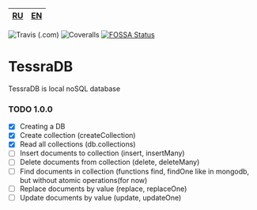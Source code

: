 
|[RU](README-RU.md)|[EN](README.md)|
|--|--|

![Travis (.com)](https://img.shields.io/travis/com/artegoser/TessraDB?style=flat-square)
![Coveralls](https://img.shields.io/coveralls/github/artegoser/TessraDB?style=flat-square)
[![FOSSA Status](https://app.fossa.com/api/projects/git%2Bgithub.com%2Fartegoser%2FTessraDB.svg?type=small)](https://app.fossa.com/projects/git%2Bgithub.com%2Fartegoser%2FTessraDB?ref=badge_small)

# TessraDB
 TessraDB is local noSQL database

### TODO 1.0.0
- [x] Creating a DB
- [x] Create collection (createCollection)
- [x] Read all collections (db.collections)
- [ ] Insert documents to collection (insert, insertMany)
- [ ] Delete documents from collection (delete, deleteMany)
- [ ] Find documents in collection (functions find, findOne like in mongodb, but without atomic operations(for now)
- [ ] Replace documents by value (replace, replaceOne)
- [ ] Update documents by value (update, updateOne)